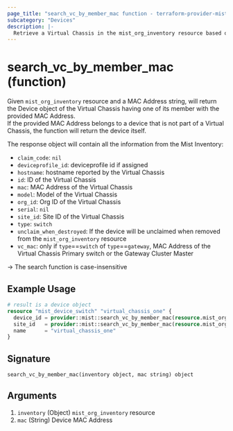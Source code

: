 ```yaml
---
page_title: "search_vc_by_member_mac function - terraform-provider-mist"
subcategory: "Devices"
description: |-
  Retrieve a Virtual Chassis in the mist_org_inventory resource based on one of its member MAC Address
---
```


# search_vc_by_member_mac (function)

Given `mist_org_inventory` resource and a MAC Address string, will return the Device object of the Virtual Chassis having one of its member with the provided MAC Address.  
If the provided MAC Address belongs to a device that is not part of a Virtual Chassis, the function will return the device itself.

The response object will contain all the information from the Mist Inventory:
* `claim_code`: `nil`
* `deviceprofile_id`: deviceprofile id if assigned
* `hostname`: hostname reported by the Virtual Chassis
* `id`: ID of the Virtual Chassis
* `mac`: MAC Address of the Virtual Chassis
* `model`: Model of the Virtual Chassis
* `org_id`: Org ID of the Virtual Chassis
* `serial`: `nil`
* `site_id`: Site ID of the Virtual Chassis
* `type`: `switch`
* `unclaim_when_destroyed`: If the device will be unclaimed when removed from the `mist_org_inventory` resource
* `vc_mac`: only if `type`==`switch` of `type`==`gateway`, MAC Address of the Virtual Chassis Primary switch or the Gateway Cluster Master

-> The search function is case-insensitive

## Example Usage

```terraform
# result is a device object
resource "mist_device_switch" "virtual_chassis_one" {
  device_id = provider::mist::search_vc_by_member_mac(resource.mist_org_inventory.inventory, "c0ffee000000").id
  site_id   = provider::mist::search_vc_by_member_mac(resource.mist_org_inventory.inventory, "c0ffee000000").site_id
  name      = "virtual_chassis_one"
}
```

## Signature

<!-- signature generated by tfplugindocs -->
```text
search_vc_by_member_mac(inventory object, mac string) object
```

## Arguments

<!-- arguments generated by tfplugindocs -->
1. `inventory` (Object) `mist_org_inventory` resource
1. `mac` (String) Device MAC Address

